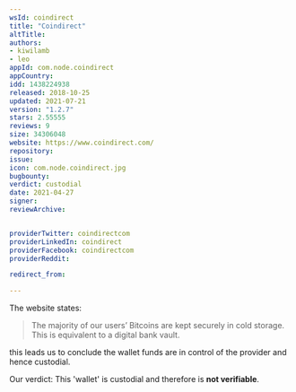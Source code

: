 ```yaml
---
wsId: coindirect
title: "Coindirect"
altTitle: 
authors:
- kiwilamb
- leo
appId: com.node.coindirect
appCountry: 
idd: 1438224938
released: 2018-10-25
updated: 2021-07-21
version: "1.2.7"
stars: 2.55555
reviews: 9
size: 34306048
website: https://www.coindirect.com/
repository: 
issue: 
icon: com.node.coindirect.jpg
bugbounty: 
verdict: custodial
date: 2021-04-27
signer: 
reviewArchive:


providerTwitter: coindirectcom
providerLinkedIn: coindirect
providerFacebook: coindirectcom
providerReddit: 

redirect_from:

---
```


The website states:

> The majority of our users’ Bitcoins are kept securely in cold storage. This is
  equivalent to a digital bank vault.

this leads us to conclude the wallet funds are in control of the provider and
hence custodial.

Our verdict: This 'wallet' is custodial and therefore is **not verifiable**.
